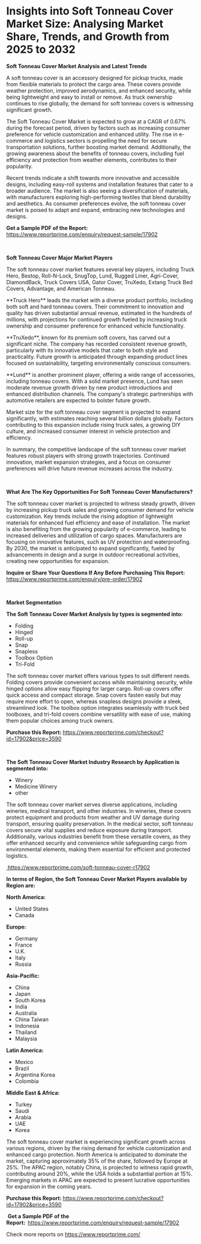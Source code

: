 <p><h1>Insights into Soft Tonneau Cover Market Size: Analysing Market Share, Trends, and Growth from 2025 to 2032</h1></p><p><strong>Soft Tonneau Cover Market Analysis and Latest Trends</strong></p>
<p><p>A soft tonneau cover is an accessory designed for pickup trucks, made from flexible materials to protect the cargo area. These covers provide weather protection, improved aerodynamics, and enhanced security, while being lightweight and easy to install or remove. As truck ownership continues to rise globally, the demand for soft tonneau covers is witnessing significant growth.</p><p>The Soft Tonneau Cover Market is expected to grow at a CAGR of 0.67% during the forecast period, driven by factors such as increasing consumer preference for vehicle customization and enhanced utility. The rise in e-commerce and logistics sectors is propelling the need for secure transportation solutions, further boosting market demand. Additionally, the growing awareness about the benefits of tonneau covers, including fuel efficiency and protection from weather elements, contributes to their popularity.</p><p>Recent trends indicate a shift towards more innovative and accessible designs, including easy-roll systems and installation features that cater to a broader audience. The market is also seeing a diversification of materials, with manufacturers exploring high-performing textiles that blend durability and aesthetics. As consumer preferences evolve, the soft tonneau cover market is poised to adapt and expand, embracing new technologies and designs.</p></p>
<p><strong>Get a Sample PDF of the Report:&nbsp;</strong> <a href="https://www.reportprime.com/enquiry/request-sample/17902?utm_campaign=2538&utm_medium=2&utm_source=Github&utm_content=ia&utm_term=18032025&utm_id=soft-tonneau-cover">https://www.reportprime.com/enquiry/request-sample/17902</a></p>
<p>&nbsp;</p>
<p><strong>Soft Tonneau Cover Major Market Players</strong></p>
<p><p>The soft tonneau cover market features several key players, including Truck Hero, Bestop, Roll-N-Lock, SnugTop, Lund, Rugged Liner, Agri-Cover, DiamondBack, Truck Covers USA, Gator Cover, TruXedo, Extang Truck Bed Covers, Advantage, and American Tonneau. </p><p>**Truck Hero** leads the market with a diverse product portfolio, including both soft and hard tonneau covers. Their commitment to innovation and quality has driven substantial annual revenue, estimated in the hundreds of millions, with projections for continued growth fueled by increasing truck ownership and consumer preference for enhanced vehicle functionality.</p><p>**TruXedo**, known for its premium soft covers, has carved out a significant niche. The company has recorded consistent revenue growth, particularly with its innovative models that cater to both style and practicality. Future growth is anticipated through expanding product lines focused on sustainability, targeting environmentally conscious consumers.</p><p>**Lund** is another prominent player, offering a wide range of accessories, including tonneau covers. With a solid market presence, Lund has seen moderate revenue growth driven by new product introductions and enhanced distribution channels. The company's strategic partnerships with automotive retailers are expected to bolster future growth.</p><p>Market size for the soft tonneau cover segment is projected to expand significantly, with estimates reaching several billion dollars globally. Factors contributing to this expansion include rising truck sales, a growing DIY culture, and increased consumer interest in vehicle protection and efficiency. </p><p>In summary, the competitive landscape of the soft tonneau cover market features robust players with strong growth trajectories. Continued innovation, market expansion strategies, and a focus on consumer preferences will drive future revenue increases across the industry.</p></p>
<p>&nbsp;</p>
<p><strong>What Are The Key Opportunities For Soft Tonneau Cover Manufacturers?</strong></p>
<p><p>The soft tonneau cover market is projected to witness steady growth, driven by increasing pickup truck sales and growing consumer demand for vehicle customization. Key trends include the rising adoption of lightweight materials for enhanced fuel efficiency and ease of installation. The market is also benefiting from the growing popularity of e-commerce, leading to increased deliveries and utilization of cargo spaces. Manufacturers are focusing on innovative features, such as UV protection and waterproofing. By 2030, the market is anticipated to expand significantly, fueled by advancements in design and a surge in outdoor recreational activities, creating new opportunities for expansion.</p></p>
<p><strong>Inquire or Share Your Questions If Any Before Purchasing This Report:</strong> <a href="https://www.reportprime.com/enquiry/pre-order/17902?utm_campaign=2538&utm_medium=2&utm_source=Github&utm_content=ia&utm_term=18032025&utm_id=soft-tonneau-cover">https://www.reportprime.com/enquiry/pre-order/17902</a></p>
<p>&nbsp;</p>
<p><strong>Market Segmentation</strong></p>
<p><strong>The Soft Tonneau Cover Market Analysis by types is segmented into:</strong></p>
<p><ul><li>Folding</li><li>Hinged</li><li>Roll-up</li><li>Snap</li><li>Snapless</li><li>Toolbox Option</li><li>Tri-Fold</li></ul></p>
<p><p>The soft tonneau cover market offers various types to suit different needs. Folding covers provide convenient access while maintaining security, while hinged options allow easy flipping for larger cargo. Roll-up covers offer quick access and compact storage. Snap covers fasten easily but may require more effort to open, whereas snapless designs provide a sleek, streamlined look. The toolbox option integrates seamlessly with truck bed toolboxes, and tri-fold covers combine versatility with ease of use, making them popular choices among truck owners.</p></p>
<p><strong>Purchase this Report:&nbsp;</strong><a href="https://www.reportprime.com/checkout?id=17902&price=3590&utm_campaign=2538&utm_medium=2&utm_source=Github&utm_content=ia&utm_term=18032025&utm_id=soft-tonneau-cover">https://www.reportprime.com/checkout?id=17902&price=3590</a></p>
<p>&nbsp;</p>
<p><strong>The Soft Tonneau Cover Market Industry Research by Application is segmented into:</strong></p>
<p><ul><li>Winery</li><li>Medicine Winery</li><li>other</li></ul></p>
<p><p>The soft tonneau cover market serves diverse applications, including wineries, medical transport, and other industries. In wineries, these covers protect equipment and products from weather and UV damage during transport, ensuring quality preservation. In the medical sector, soft tonneau covers secure vital supplies and reduce exposure during transport. Additionally, various industries benefit from these versatile covers, as they offer enhanced security and convenience while safeguarding cargo from environmental elements, making them essential for efficient and protected logistics.</p></p>
<p><a href="https://www.reportprime.com/soft-tonneau-cover-r17902?utm_campaign=2538&utm_medium=2&utm_source=Github&utm_content=ia&utm_term=18032025&utm_id=soft-tonneau-cover">&nbsp;https://www.reportprime.com/soft-tonneau-cover-r17902</a></p>
<p><strong>In terms of Region, the Soft Tonneau Cover Market Players available by Region are:</strong></p>
<p>
    <p> <strong> North America: </strong>
        <ul>
            <li>United States</li>
            <li>Canada</li>
        </ul>
        </p> 
    <p> <strong> Europe: </strong>
        <ul>
            <li>Germany</li>
            <li>France</li>
            <li>U.K.</li>
            <li>Italy</li>
            <li>Russia</li>
        </ul>
        </p> 
    <p> <strong> Asia-Pacific: </strong>
        <ul>
            <li>China</li>
            <li>Japan</li>
            <li>South Korea</li>
            <li>India</li>
            <li>Australia</li>
            <li>China Taiwan</li>
            <li>Indonesia</li>
            <li>Thailand</li>
            <li>Malaysia</li>
        </ul>
        </p> 
    <p> <strong> Latin America: </strong>
        <ul>
            <li>Mexico</li>
            <li>Brazil</li>
            <li>Argentina Korea</li>
            <li>Colombia</li>
        </ul>
        </p> 
    <p> <strong> Middle East & Africa: </strong>
        <ul>
            <li>Turkey</li>
            <li>Saudi</li>
            <li>Arabia</li>
            <li>UAE</li>
            <li>Korea</li>
        </ul>
    </p>
    </p>
<p><p>The soft tonneau cover market is experiencing significant growth across various regions, driven by the rising demand for vehicle customization and enhanced cargo protection. North America is anticipated to dominate the market, capturing approximately 35% of the share, followed by Europe at 25%. The APAC region, notably China, is projected to witness rapid growth, contributing around 20%, while the USA holds a substantial portion at 15%. Emerging markets in APAC are expected to present lucrative opportunities for expansion in the coming years.</p></p>
<p><strong>Purchase this Report: </strong><a href="https://www.reportprime.com/checkout?id=17902&price=3590&utm_campaign=2538&utm_medium=2&utm_source=Github&utm_content=ia&utm_term=18032025&utm_id=soft-tonneau-cover">https://www.reportprime.com/checkout?id=17902&price=3590</a></p>
<p>&nbsp;<strong>Get a Sample PDF of the Report:&nbsp;&nbsp;</strong><a href="https://www.reportprime.com/enquiry/request-sample/17902?utm_campaign=2538&utm_medium=2&utm_source=Github&utm_content=ia&utm_term=18032025&utm_id=soft-tonneau-cover">https://www.reportprime.com/enquiry/request-sample/17902</a></p>
<p><strong></strong></p>
<p>Check more reports on <a href="https://www.reportprime.com/?utm_campaign=2538&utm_medium=2&utm_source=Github&utm_content=ia&utm_term=18032025&utm_id=soft-tonneau-cover">https://www.reportprime.com/</a></p>